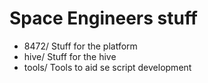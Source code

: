 # Space Engineers stuff

* 8472/  Stuff for the platform
* hive/  Stuff for the hive
* tools/ Tools to aid se script development

